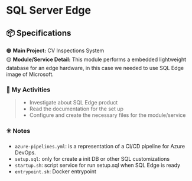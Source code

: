 # SQL Server Edge 

## :package: Specifications
:orange_circle: **Main Project:** CV Inspections System <br/>
:yellow_circle: **Module/Service Detail:** This module performs a embedded lightweight database for an edge hardware, in this case we needed to use SQL Edge image of Microsoft.
  
### :scroll: My Activities
> * Investigate about SQL Edge product
> * Read the documentation for the set up 
> * Configure and create the necessary files for the module/service  

### :eight_spoked_asterisk: Notes
- `azure-pipelines.yml`: is a representation of a CI/CD pipeline for Azure DevOps.
- `setup.sql`: only for create a init DB or other SQL customizations
- `startup.sh`: script service for run setup.sql when SQL Edge is ready
- `entrypoint.sh`: Docker entrypoint


